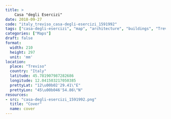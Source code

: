 ```yaml
---
title: > 
    Casa "degli Esercizi"
date: 2018-09-27
code: "italy_treviso_casa-degli-esercizi_1591992"
tags: ["casa-degli-esercizi", "map", "architecture", "buildings", "Treviso", "Italy"]
categories: ["Maps"]
draft: false
format:
  width: 210
  height: 297
  unit: 'mm'
location:
  place: "Treviso"
  country: "Italy"
  latitude: 45.781907987282686
  longitude: 12.041503217050385
  prettyLat: "12\u00b02'29.41\"E"
  prettyLon: "45\u00b046'54.86\"N"
resources:
- src: "casa-degli-esercizi_1591992.png"
  title: "Cover"
  name: cover
---
```

